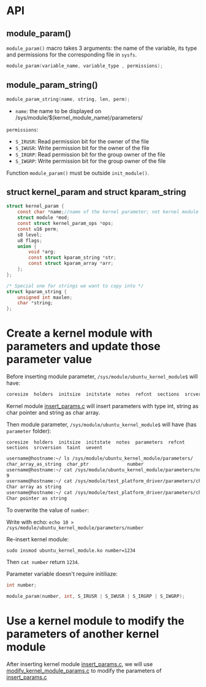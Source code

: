 # API
## module_param()
``module_param()`` macro takes 3 arguments: the name of the variable, its type and permissions for the corresponding file in ``sysfs``.
```c
module_param(variable_name, variable_type , permissions);
```
## module_param_string()
```c
module_param_string(name, string, len, perm);
```
* ``name``: the name to be displayed on /sys/module/$(kernel_module_name)/parameters/ 

``permissions``:

* ``S_IRUSR``: Read permission bit for the owner of the file
* ``S_IWUSR``: Write permission bit for the owner of the file
* ``S_IRGRP``: Read permission bit for the group owner of the file
* ``S_IWGRP``: Write permission bit for the group owner of the file

Function ``module_param()`` must be outside ``init_module()``.
## struct kernel_param and struct kparam_string
```c
struct kernel_param {
	const char *name;//name of the kernel parameter; not kernel module name
	struct module *mod;
	const struct kernel_param_ops *ops;
	const u16 perm;
	s8 level;
	u8 flags;
	union {
		void *arg;
		const struct kparam_string *str;
		const struct kparam_array *arr;
	};
};

/* Special one for strings we want to copy into */
struct kparam_string {
	unsigned int maxlen;
	char *string;
};
```
# Create a kernel module with parameters and update those parameter value
Before inserting module parameter, ``/sys/module/ubuntu_kernel_module$`` will have:

```sh
coresize  holders  initsize  initstate  notes  refcnt  sections  srcversion  taint  uevent
```

Kernel module [insert_params.c](insert_params.c) will insert parameters with type int, string as char pointer and string as char array.

Then module parameter, ``/sys/module/ubuntu_kernel_module$`` will have (has ``parameter`` folder):

```
coresize  holders  initsize  initstate  notes  parameters  refcnt  sections  srcversion  taint  uevent
```
```sh
username@hostname:~/ ls /sys/module/ubuntu_kernel_module/parameters/
char_array_as_string  char_ptr              number
username@hostname:~/ cat /sys/module/ubuntu_kernel_module/parameters/number
9                                                                          
username@hostname:~/ cat /sys/module/test_platform_driver/parameters/char_array_as_string
Char array as string
username@hostname:~/ cat /sys/module/test_platform_driver/parameters/char_ptr
Char pointer as string
``` 

To overwrite the value of ``number``:

Write with echo: ``echo 10 > /sys/module/ubuntu_kernel_module/parameters/number``

Re-insert kernel module:
```
sudo insmod ubuntu_kernel_module.ko number=1234
```

Then ``cat number`` return ``1234``.

Parameter variable doesn't require initiliaze:

```c
int number;

module_param(number, int, S_IRUSR | S_IWUSR | S_IRGRP | S_IWGRP);
```
# Use a kernel module to modify the parameters of another kernel module

After inserting kernel module [insert_params.c](insert_params.c), we will use [modify_kernel_module_params.c](modify_kernel_module_params.c) to modify the parameters of [insert_params.c](insert_params.c)